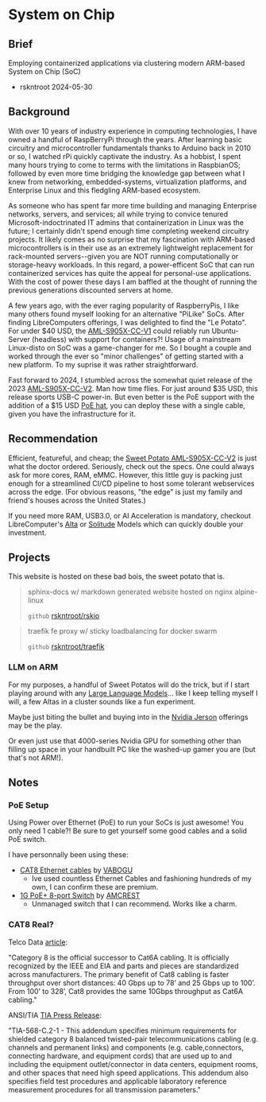 # System on Chip

## Brief

Employing containerized applications via clustering modern ARM-based System on Chip (SoC) 

- rskntroot 2024-05-30

## Background

With over 10 years of industry experience in computing technologies, I have owned a handful of RaspBerryPi through the years. After learning basic circuitry and microcontroller fundamentals thanks to Arduino back in 2010 or so, I watched rPi quickly captivate the industry. As a hobbist, I spent many hours trying to come to terms with the limitations in RaspbianOS; followed by even more time bridging the knowledge gap between what I knew from networking, embedded-systems, virtualization platforms, and Enterprise Linux and this fledgling ARM-based ecosystem.

As someone who has spent far more time building and managing Enterprise networks, servers, and services; all while trying to convice tenured Microsoft-indoctrinated IT admins that containerization in Linux was the future; I certainly didn't spend enough time completing weekend circuitry projects. It likely comes as no surprise that my fascination with ARM-based microcontrollers is in their use as an extremely lightweight replacement for rack-mounted servers--given you are NOT running computationally or storage-heavy workloads. In this regard, a power-efficent SoC that can run containerized services has quite the appeal for personal-use applications. With the cost of power these days I am baffled at the thought of running the previous generations discounted servers at home.

A few years ago, with the ever raging popularity of RaspberryPis, I like many others found myself looking for an alternative "PiLike" SoCs. After finding LibreComputers offerings, I was delighted to find the "Le Potato". For under $40 USD, the [AML-S905X-CC-V1](https://libre.computer/products/aml-s905x-cc/) could reliably run Ubuntu-Server (headless) with support for containers?! Usage of a mainstream Linux-disto on SoC was a game-changer for me. So I bought a couple and worked through the ever so "minor challenges" of getting started with a new platform. To my suprise it was rather straightforward.

Fast forward to 2024, I stumbled across the somewhat quiet release of the 2023 [AML-S905X-CC-V2](https://libre.computer/products/aml-s905x-cc-v2/). Man how time flies. For just around $35 USD, this release sports USB-C power-in. But even better is the PoE support with the addition of a $15 USD [PoE hat](https://www.loverpi.com/products/loverpi-poe-hat-with-pwm-fan-controller-for-aml-s905x-cc-v2-sweet-potato?_pos=1&_psq=poe&_ss=e&_v=1.0), you can deploy these with a single cable, given you have the infrastructure for it.

## Recommendation

Efficient, featureful, and cheap; the [Sweet Potato AML-S905X-CC-V2](https://libre.computer/products/aml-s905x-cc-v2/) is just what the doctor ordered. Seriously, check out the specs. One could always ask for more cores, RAM, eMMC. However, this little guy is packing just enough for a streamlined CI/CD pipeline to host some tolerant webservices across the edge. (For obvious reasons, "the edge" is just my family and friend's houses across the United States.)

If you need more RAM, USB3.0, or AI Acceleration is mandatory, checkout LibreComputer's [Alta](https://libre.computer/products/aml-a311d-cc/) or [Solitude](https://libre.computer/products/aml-s905d3-cc/) Models which can quickly double your investment.

## Projects

This website is hosted on these bad bois, the sweet potato that is.

> sphinx-docs w/ markdown generated website hosted on nginx alpine-linux
>
> `github` [rskntroot/rskio](https://github.com/rskntroot/rskio)


> traefik fe proxy w/ sticky loadbalancing for docker swarm
>
> `github` [rskntroot/traefik](https://github.com/rskntroot/traefik/)

### LLM on ARM

For my purposes, a handful of Sweet Potatos will do the trick, but if I start playing around with any [Large Language Models](https://en.wikipedia.org/wiki/Large_language_model)... like I keep telling myself I will, a few Altas in a cluster sounds like a fun experiment.

Maybe just biting the bullet and buying into in the [Nvidia Jerson](https://developer.nvidia.com/embedded-computing) offerings may be the play.

Or even just use that 4000-series Nvidia GPU for something other than filling up space in your handbuilt PC like the washed-up gamer you are (but that's not ARM!).

## Notes

### PoE Setup

Using Power over Ethernet (PoE) to run your SoCs is just awesome! You only need 1 cable?! Be sure to get yourself some good cables and a solid PoE switch.

I have personnally been using these:
- [CAT8 Ethernet cables](https://www.amazon.com/Ethernet-Internet-Network-Professional-Shielded/dp/B08PL1P53C/ref=sr_1_4?crid=1ELCUKBT7V3YB&dib=eyJ2IjoiMSJ9.W2iSbQd5bQGYHCf-9Vt3AovS1xEhC0zzsheMJG1QFnYut2JmmRCQzZmwq60K1uSUoGiTU8RUzjOTwybWF9lFZrGDx4abFxPwgCaCQTvL9Fvqa6UQ4Qu6o6JWEZRkWwNUWK34Izz1HPf1r54hVQ2NrN6f1r6PDUk2NDEab2zld8MVx2zRT4-s-8-jgwi8ng6wccQVAiJu-kTGeN_fkNohbUcpUMkmE-ARnhBrV05qIZg.OigmTuqYLiyRtsbLu-nXFx2nluGZo0e0IwjWTcXuHgg&dib_tag=se&keywords=cat8%2Bethernet%2Bcable&qid=1717047302&sprefix=cat8%2Caps%2C134&sr=8-4&th=1) by [VABOGU](https://www.amazon.com/stores/VABOGU/page/20815F77-3E58-4871-A2EB-1772920695D9?ref_=ast_bln)
  - Ive used countless Ethernet Cables and fashioning hundreds of my own, I can confirm these are premium.
- [1G PoE+ 8-port Switch](https://www.amazon.com/dp/B08FCQ8BRC?ref=nb_sb_ss_w_as-reorder_k1_1_9&amp=&crid=1OZ5HYTQCXGAQ&amp=&sprefix=poe+switc) by [AMCREST](https://www.amazon.com/stores/Amcrest/page/2404E471-79FC-4D18-B767-8777D048264F?ref_=ast_bln)
  - Unmanaged switch that I can recommend. Works like a charm.

### CAT8 Real?

Telco Data [article](https://www.telco-data.com/blog/cat-cables/):

"Category 8 is the official successor to Cat6A cabling. It is officially recognized by the IEEE and EIA and parts and pieces are standardized across manufacturers. The primary benefit of Cat8 cabling is faster throughput over short distances: 40 Gbps up to 78’ and 25 Gbps up to 100’. From 100’ to 328’, Cat8 provides the same 10Gbps throughput as Cat6A cabling."


 ANSI/TIA [TIA Press Release](https://standards.tiaonline.org/tia-issues-new-balanced-twisted-pair-telecommunications-cabling-and-components-standard-addendum-1):

 "TIA-568-C.2-1 - This addendum specifies minimum requirements for shielded category 8 balanced twisted-pair telecommunications cabling (e.g. channels and permanent links) and components (e.g. cable,connectors, connecting hardware, and equipment cords) that are used up to and including the equipment outlet/connector in data centers, equipment rooms, and other spaces that need high speed applications. This addendum also specifies field test procedures and applicable laboratory reference measurement procedures for all transmission parameters."

